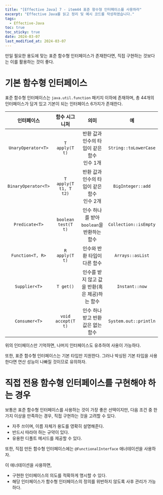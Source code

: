 ```yaml
---
title: "[Effective Java] 7 - item44 표준 항수형 인터페이스를 사용하라"
excerpt: "Effective Java를 읽고 정리 및 예시 코드를 작성하였습니다."
tags:
  - Effective-Java
toc: true
toc_sticky: true
date: 2024-03-07
last_modified_at: 2024-03-07
---
```


만일 필요한 용도에 맞는 표준 함수형 인터페이스가 존재한다면, 직접 구현하는 것보다는 이를 활용하는 것이 좋다.

# 기본 함수형 인터페이스 

표준 함수형 인터페이스는 `java.util.function` 패키지 이하에 존재하며, 총 44개의 인터페이스가 담겨 있고 기본이 되는 인터페이스 6가지가 존재한다.

|     인터페이스      |     함수 시그니처     |                      의미                       |          예           |
|:-------------------:|:---------------------:|:-----------------------------------------------:|:---------------------:|
| `UnaryOperator<T>`  |    `T apply(T t)`     | 반환 값과 인수의 타입이 같은 함수 <br> 인수 1개 | `String::toLowerCase` |
| `BinaryOperator<T>` | `T apply(T t1, T t2)` | 반환 값과 인수의 타입이 같은 함수 <br> 인수 2개 |   `BigInteger::add`   |
|   `Predicate<T>`    |  `boolean test(T t)`  |   인수 하나를 받아 `boolean`을 반환하는 함수    | `Collection::isEmpty` |
|  `Function<T, R>`   |    `R apply(T t)`     |          인수와 반환 타입이 다른 함수           |   `Arrays::asList`    |
|    `Supplier<T>`    |       `T get()`       | 인수를 받지 않고 값을 반환(혹은 제공)하는 함수  |    `Instant::now`     |
|    `Consumer<T>`    |  `void accept(T t)`   |       인수 하나 받고 반환 값은 없는 함수        | `System.out::println` |

위의 인터페이스만 기억하면, 나머지 인터페이스도 유추하여 사용이 가능하다.

또한, 표준 함수형 인터페이스는 기본 타입만 지원한다. 그러나 박싱된 기본 타입을 사용한다면 연산 성능이 나빠질 것이므로 유의하자.

# 직접 전용 함수형 인터페이스를 구현해야 하는 경우

보통은 표준 함수형 인터페이스를 사용하는 것이 가장 좋은 선택이지만, 다음 조건 중 한가지 이상을 만족하는 경우, 직접 구현하는 것을 고려할 수 있다.

- 자주 쓰이며, 이름 자체가 용도를 영확히 설명해준다.
- 반드시 따라야 하는 규약이 있다.
- 유용한 디폴트 메서드를 제공할 수 있다.

또한, 직접 만든 함수형 인터페이스에는 `@FunctionalInterface` 애너테이션을 사용하자.

이 애너테이션을 사용하면,
- 구현한 인터페이스의 의도를 적확하게 명시할 수 있다.
- 해당 인터페이스가 함수형 인터페이스의 정의를 위반하지 않도록 사후 관리가 가능하다. 
